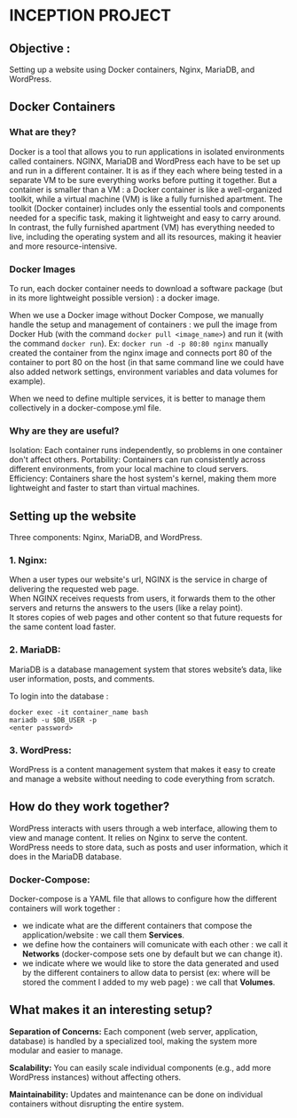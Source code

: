 # INCEPTION PROJECT

## Objective :

Setting up a website using Docker containers, Nginx, MariaDB, and WordPress.

## Docker Containers

### What are they?

Docker is a tool that allows you to run applications in isolated environments called containers.
NGINX, MariaDB and WordPress each have to be set up and run in a different container. It is as if they each where being tested in a separate VM to be sure everything works before putting it together. But a container is smaller than a VM : a Docker container is like a well-organized toolkit, while a virtual machine (VM) is like a fully furnished apartment. The toolkit (Docker container) includes only the essential tools and components needed for a specific task, making it lightweight and easy to carry around. In contrast, the fully furnished apartment (VM) has everything needed to live, including the operating system and all its resources, making it heavier and more resource-intensive.

### Docker Images

To run, each docker container needs to download a software package (but in its more lightweight possible version) : a docker image. 

When we use a Docker image without Docker Compose, we manually handle the setup and management of containers : we pull the image from Docker Hub (with the command `docker pull <image_name>`) and run it (with the command `docker run`). Ex: `docker run -d -p 80:80 nginx` manually created the container from the nginx image and connects port 80 of the container to port 80 on the host (in that same command line we could have also added network settings, environment variables and data volumes for example).

When we need to define multiple services, it is better to manage them collectively in a docker-compose.yml file.

### Why are they are useful?

Isolation: Each container runs independently, so problems in one container don't affect others.
Portability: Containers can run consistently across different environments, from your local machine to cloud servers.
Efficiency: Containers share the host system's kernel, making them more lightweight and faster to start than virtual machines.


## Setting up the website

Three components: Nginx, MariaDB, and WordPress.

### 1. Nginx:

When a user types our website's url, NGINX is the service in charge of delivering the requested web page. \
When NGINX receives requests from users, it forwards them to the other servers and returns the answers to the users (like a relay point). \
It stores copies of web pages and other content so that future requests for the same content load faster.

### 2. MariaDB:

MariaDB is a database management system that stores website’s data, like user information, posts, and comments.

To login into the database :

`docker exec -it container_name bash` \
`mariadb -u $DB_USER -p` \
`<enter password>`

### 3. WordPress:

WordPress is a content management system that makes it easy to create and manage a website without needing to code everything from scratch.

## How do they work together?

WordPress interacts with users through a web interface, allowing them to view and manage content. It relies on Nginx to serve the content. \
WordPress needs to store data, such as posts and user information, which it does in the MariaDB database.

### Docker-Compose:

Docker-compose is a YAML file that allows to configure how the different containers will work together :
- we indicate what are the different containers that compose the application/website : we call them **Services**.
- we define how the containers will comunicate with each other : we call it **Networks** (docker-compose sets one by default but we can change it).
- we indicate where we would like to store the data generated and used by the different containers to allow data to persist (ex: where will be stored the comment I added to my web page) : we call that **Volumes**.

## What makes it an interesting setup?

**Separation of Concerns:** Each component (web server, application, database) is handled by a specialized tool, making the system more modular and easier to manage.

**Scalability:** You can easily scale individual components (e.g., add more WordPress instances) without affecting others.

**Maintainability:** Updates and maintenance can be done on individual containers without disrupting the entire system.